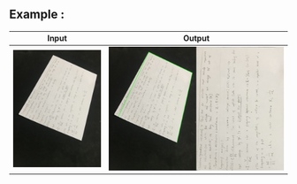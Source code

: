  ##  Example :
Input   |  Output
:-------------------------:|:-------------------------:
<img src="./images/paper.jpg" width="400">  |  <img src="./images/result.jpg">
